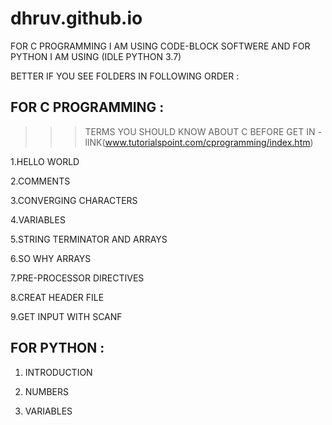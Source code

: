 # dhruv.github.io

FOR C PROGRAMMING I AM USING CODE-BLOCK SOFTWERE AND FOR PYTHON I AM USING (IDLE PYTHON 3.7) 

BETTER IF YOU SEE FOLDERS IN FOLLOWING ORDER :

FOR C PROGRAMMING :
---
 >>> TERMS YOU SHOULD KNOW ABOUT C BEFORE GET IN - lINK(www.tutorialspoint.com/cprogramming/index.htm)

1.HELLO WORLD

2.COMMENTS

3.CONVERGING CHARACTERS

4.VARIABLES

5.STRING TERMINATOR AND ARRAYS

6.SO WHY ARRAYS

7.PRE-PROCESSOR DIRECTIVES

8.CREAT HEADER FILE

9.GET INPUT WITH SCANF

FOR PYTHON :
---
1. INTRODUCTION

2. NUMBERS

3. VARIABLES
